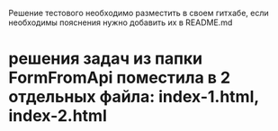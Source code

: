 Решение тестового необходимо разместить в своем гитхабе, если необходимы пояснения нужно добавить их в README.md

# решения задач из папки FormFromApi поместила в 2 отдельных файла: index-1.html, index-2.html 